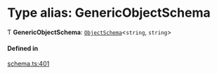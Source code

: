 # Type alias: GenericObjectSchema

Ƭ **GenericObjectSchema**: [`ObjectSchema`](../interfaces/ObjectSchema.md)<`string`, `string`\>

#### Defined in

[schema.ts:401](https://github.com/coda/packs-sdk/blob/main/schema.ts#L401)
